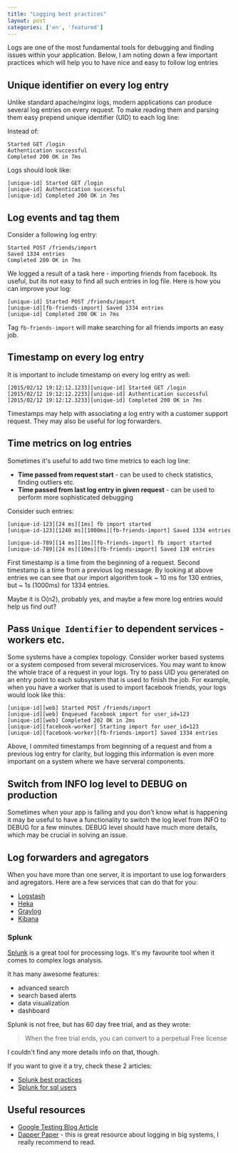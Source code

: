```yaml
---
title: "Logging best practices"
layout: post
categories: ['en', 'featured']
---
```


Logs are one of the most fundamental tools for debugging and finding issues
within your application. Below, I am noting down a few important practices which
will help you to have nice and easy to follow log entries

## Unique identifier on every log entry

Unlike standard apache/nginx logs, modern applications can produce several log
entries on every request. To make reading them and parsing them easy prepend
unique identifier (UID) to each log line:

Instead of:

```
Started GET /login
Authentication successful
Completed 200 OK in 7ms
```

Logs should look like:

```
[unique-id] Started GET /login
[unique-id] Authentication successful
[unique-id] Completed 200 OK in 7ms
```


## Log events and tag them

Consider a following log entry:

```
Started POST /friends/import
Saved 1334 entries
Completed 200 OK in 7ms
```

We logged a result of a task here - importing friends from facebook. Its useful,
but its not easy to find all such entries in log file. Here is how you can
improve your log:

```
[unique-id] Started POST /friends/import
[unique-id][fb-friends-import] Saved 1334 entries
[unique-id] Completed 200 OK in 7ms
```

Tag `fb-friends-import` will make searching for all friends imports an easy job.

## Timestamp on every log entry

It is important to include timestamp on every log entry as well:

```
[2015/02/12 19:12:12.1233][unique-id] Started GET /login
[2015/02/12 19:12:12.2233][unique-id] Authentication successful
[2015/02/12 19:12:12.3233][unique-id] Completed 200 OK in 7ms
```

Timestamps may help with associating a log entry with a customer support
request. They may also be useful for log forwarders.

## Time metrics on log entries

Sometimes it's useful to add two time metrics to each log line:

  * **Time passed from request start** - can be used to check statistics, finding outliers etc.
  * **Time passed from last log entry in given request** - can be used to perform more sophisticated debugging

Consider such entries:

```
[unique-id-123][24 ms][1ms] fb import started
[unique-id-123][1240 ms][1000ms][fb-friends-import] Saved 1334 entries

[unique-id-789][14 ms][1ms][fb-friends-import] fb import started
[unique-id-789][24 ms][10ms][fb-friends-import] Saved 130 entries
```

First timestamp is a time from the beginning of a request. Second timestamp is
a time from a previous log message. By looking at above entries we can see that
our import algorithm took ~ 10 ms for 130 entries, but ~ 1s (1000ms) for 1334 entries.

Maybe it is O(n2), probably yes, and maybe a few more log entries would help us find out?

## Pass `Unique Identifier` to dependent services - workers etc.

Some systems have a complex topology. Consider worker based systems or a system
composed from several microservices. You may want to know the whole trace of
a request in your logs. Try to pass UID you generated on an entry point to each
subsystem that is used to finish the job. For example, when you have a worker that
is used to import facebook friends, your logs would look like this:

```
[unique-id][web] Started POST /friends/import
[unique-id][web] Enqueued facebook import for user_id=123
[unique-id][web] Completed 202 OK in 2ms
[unique-id][facebook-worker] Starting import for user_id=123
[unique-id][facebook-worker][fb-friends-import] Saved 1334 entries
```

Above, I ommited timestamps from beginning of a request and from a previous log entry for clarity,
but logging this information is even more important on a system where we have serveral components.

## Switch from INFO log level to DEBUG on production

Sometimes when your app is failing and you don't know what is happening
it may be useful to have a functionality to switch the log level from INFO to DEBUG
for a few minutes. DEBUG level should have much more details, which may be crucial
in solving an issue.

## Log forwarders and agregators

When you have more than one server, it is important to use log forwarders and
agregators. Here are a few services that can do that for you:

* [Logstash](https://www.elastic.co/products/logstash)
* [Heka](https://github.com/mozilla-services/heka)
* [Graylog](https://www.graylog.org/)
* [Kibana](https://www.elastic.co/products/kibana)

### Splunk

[Splunk](http://www.splunk.com/) is a great tool for processing logs.
It's my favourite tool when it comes to complex logs analysis.

It has many awesome features:

* advanced search
* search based alerts
* data visualization
* dashboard

Splunk is not free, but has 60 day free trial, and as they wrote:

> When the free trial ends, you can convert to a perpetual Free license

I couldn't find any more details info on that, though.

If you want to give it a try, check these 2 articles:

* [Splunk best practices](http://dev.splunk.com/view/logging-best-practices/SP-CAAADP6)
* [Splunk for sql users](http://docs.splunk.com/Documentation/Splunk/5.0/SearchReference/SQLtoSplunk)

## Useful resources

* [Google Testing Blog Article](http://googletesting.blogspot.ch/2013/06/optimal-logging.html)
* [Dapper Paper](http://research.google.com/pubs/pub36356.html) - this is great resource about logging in big systems, I really recommend to read.
